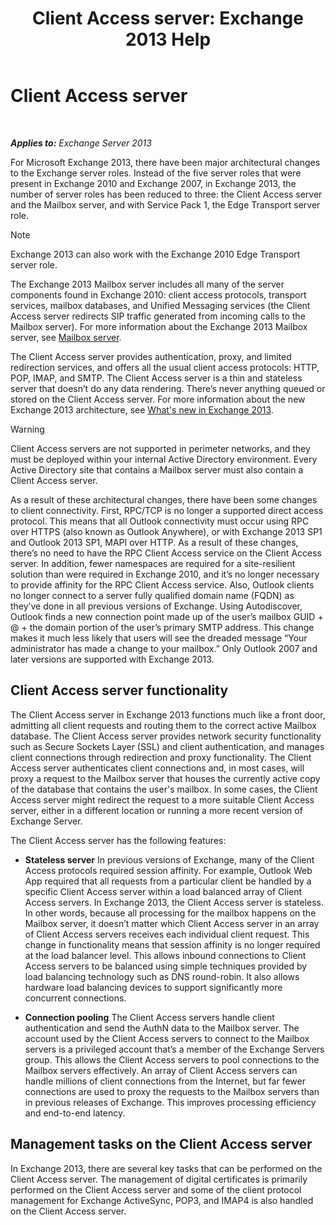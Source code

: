 ﻿---
title: 'Client Access server: Exchange 2013 Help'
TOCTitle: Client Access server
ms:assetid: 87e206ab-7a7b-4b4f-be1a-5035713c74d2
ms:mtpsurl: https://technet.microsoft.com/en-us/library/Dd298114(v=EXCHG.150)
ms:contentKeyID: 48385301
ms.date: 06/02/2016
mtps_version: v=EXCHG.150
---

# Client Access server

 

_**Applies to:** Exchange Server 2013_


For Microsoft Exchange 2013, there have been major architectural changes to the Exchange server roles. Instead of the five server roles that were present in Exchange 2010 and Exchange 2007, in Exchange 2013, the number of server roles has been reduced to three: the Client Access server and the Mailbox server, and with Service Pack 1, the Edge Transport server role.


> [!NOTE]
> Exchange 2013 can also work with the Exchange 2010 Edge Transport server role.



The Exchange 2013 Mailbox server includes all many of the server components found in Exchange 2010: client access protocols, transport services, mailbox databases, and Unified Messaging services (the Client Access server redirects SIP traffic generated from incoming calls to the Mailbox server). For more information about the Exchange 2013 Mailbox server, see [Mailbox server](mailbox-server-exchange-2013-help.md).

The Client Access server provides authentication, proxy, and limited redirection services, and offers all the usual client access protocols: HTTP, POP, IMAP, and SMTP. The Client Access server is a thin and stateless server that doesn’t do any data rendering. There’s never anything queued or stored on the Client Access server. For more information about the new Exchange 2013 architecture, see [What's new in Exchange 2013](what-s-new-in-exchange-2013-exchange-2013-help.md).


> [!WARNING]
> Client Access servers are not supported in perimeter networks, and they must be deployed within your internal Active Directory environment. Every Active Directory site that contains a Mailbox server must also contain a Client Access server.



As a result of these architectural changes, there have been some changes to client connectivity. First, RPC/TCP is no longer a supported direct access protocol. This means that all Outlook connectivity must occur using RPC over HTTPS (also known as Outlook Anywhere), or with Exchange 2013 SP1 and Outlook 2013 SP1, MAPI over HTTP. As a result of these changes, there’s no need to have the RPC Client Access service on the Client Access server. In addition, fewer namespaces are required for a site-resilient solution than were required in Exchange 2010, and it’s no longer necessary to provide affinity for the RPC Client Access service. Also, Outlook clients no longer connect to a server fully qualified domain name (FQDN) as they’ve done in all previous versions of Exchange. Using Autodiscover, Outlook finds a new connection point made up of the user’s mailbox GUID + @ + the domain portion of the user’s primary SMTP address. This change makes it much less likely that users will see the dreaded message “Your administrator has made a change to your mailbox.” Only Outlook 2007 and later versions are supported with Exchange 2013.

## Client Access server functionality

The Client Access server in Exchange 2013 functions much like a front door, admitting all client requests and routing them to the correct active Mailbox database. The Client Access server provides network security functionality such as Secure Sockets Layer (SSL) and client authentication, and manages client connections through redirection and proxy functionality. The Client Access server authenticates client connections and, in most cases, will proxy a request to the Mailbox server that houses the currently active copy of the database that contains the user's mailbox. In some cases, the Client Access server might redirect the request to a more suitable Client Access server, either in a different location or running a more recent version of Exchange Server.

The Client Access server has the following features:

  - **Stateless server** In previous versions of Exchange, many of the Client Access protocols required session affinity. For example, Outlook Web App required that all requests from a particular client be handled by a specific Client Access server within a load balanced array of Client Access servers. In Exchange 2013, the Client Access server is stateless. In other words, because all processing for the mailbox happens on the Mailbox server, it doesn’t matter which Client Access server in an array of Client Access servers receives each individual client request. This change in functionality means that session affinity is no longer required at the load balancer level. This allows inbound connections to Client Access servers to be balanced using simple techniques provided by load balancing technology such as DNS round-robin. It also allows hardware load balancing devices to support significantly more concurrent connections.

  - **Connection pooling** The Client Access servers handle client authentication and send the AuthN data to the Mailbox server. The account used by the Client Access servers to connect to the Mailbox servers is a privileged account that’s a member of the Exchange Servers group. This allows the Client Access servers to pool connections to the Mailbox servers effectively. An array of Client Access servers can handle millions of client connections from the Internet, but far fewer connections are used to proxy the requests to the Mailbox servers than in previous releases of Exchange. This improves processing efficiency and end-to-end latency.

## Management tasks on the Client Access server

In Exchange 2013, there are several key tasks that can be performed on the Client Access server. The management of digital certificates is primarily performed on the Client Access server and some of the client protocol management for Exchange ActiveSync, POP3, and IMAP4 is also handled on the Client Access server.

